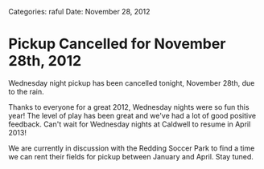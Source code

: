 Categories: raful
Date: November 28, 2012

# Pickup Cancelled for November 28th, 2012

Wednesday night pickup has been cancelled tonight, November 28th, due to the rain.

<!-- ~~fold~~ -->

Thanks to everyone for a great 2012, Wednesday nights were so fun this year!
The level of play has been great and we've had a lot of good positive feedback.
Can't wait for Wednesday nights at Caldwell to resume in April 2013!

We are currently in discussion with the Redding Soccer Park to find a time we can rent their fields for pickup between January and April.
Stay tuned.
